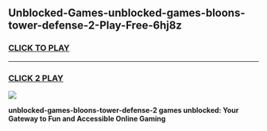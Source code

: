 
## Unblocked-Games-unblocked-games-bloons-tower-defense-2-Play-Free-6hj8z
<h3>
<a href="https://premium76.site?title=unblocked-games-bloons-tower-defense-2&ref=17A">CLICK TO PLAY</a></h3>
<hr>

<h3>
<a href="https://premium76.site?title=unblocked-games-bloons-tower-defense-2&ref=17A">CLICK 2 PLAY</a>
  
</h3>

<a href="https://premium76.site?title=unblocked-games-bloons-tower-defense-2&ref=17A"><img src="https://clearcache.store/games.png"></a>


**unblocked-games-bloons-tower-defense-2 games unblocked: Your Gateway to Fun and Accessible Online Gaming**
